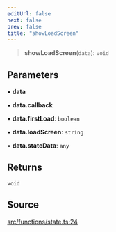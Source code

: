 ```yaml
---
editUrl: false
next: false
prev: false
title: "showLoadScreen"
---
```


> **showLoadScreen**(`data`): `void`

## Parameters

• **data**

• **data.callback**

• **data.firstLoad**: `boolean`

• **data.loadScreen**: `string`

• **data.stateData**: `any`

## Returns

`void`

## Source

[src/functions/state.ts:24](https://github.com/relishinc/dill-pixel/blob/10f512f7f577ca5e74162827f11215b28df5ca97/src/functions/state.ts#L24)

